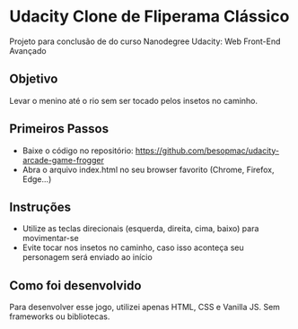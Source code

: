 # Udacity Clone de Fliperama Clássico

Projeto para conclusão de do curso Nanodegree Udacity: Web Front-End Avançado

## Objetivo
Levar o menino até o rio sem ser tocado pelos insetos no caminho.


## Primeiros Passos
* Baixe o código no repositório: https://github.com/besopmac/udacity-arcade-game-frogger
* Abra o arquivo index.html no seu browser favorito (Chrome, Firefox, Edge...)


## Instruções
* Utilize as teclas direcionais (esquerda, direita, cima, baixo) para movimentar-se
* Evite tocar nos insetos no caminho, caso isso aconteça seu personagem será enviado ao início


## Como foi desenvolvido
Para desenvolver esse jogo, utilizei apenas HTML, CSS e Vanilla JS. Sem frameworks ou bibliotecas.